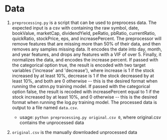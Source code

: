 # Data

1. `preprocessing.py` is a script that can be used to preprocess data. The expected input is a csv with containing the raw symbol, date, bookValue, marketCap, dividendYield, peRatio, pbRatio, currentRatio, quickRatio, stockPrice, eps, and increasePercent. The preprocessor will remove features that are missing more than 50% of their data, and then removes any samples missing data. It encodes the date into day, month, and year features, and drops any features with a VIF of over 5. Finally, it normalizes the data, and encodes the increase percent. If passed with the categorical option true, the result is encoded with two target variables ('increase' and 'decrease'), where increase is 1 if the stock increased by at least 10%, decrease is 1 if the stock decreased by at least 10%, and both are 0 otherwise -- this is the desired format when running the catnn.py training model. If passed with the categorical option false, the result is recoded with increasePercent equal to 1 if the stock increased by at least 10%, and 0 otherwise -- this is the desired format when running the log.py training model. The processed data is output to a file named `data.csv`.
    - usage: ```python preprocessing.py original.csv 0```, where original.csv contains the unprocessed data
    
2. `original.csv` is the manually downloaded unprocessed data
